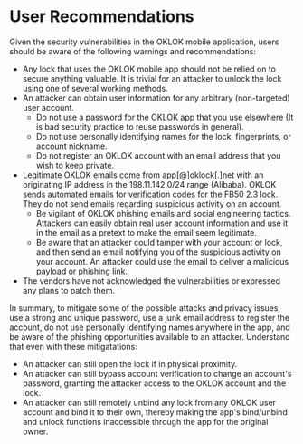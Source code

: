# User Recommendations

Given the security vulnerabilities in the OKLOK mobile application, users should be aware of the following warnings and recommendations:

- Any lock that uses the OKLOK mobile app should not be relied on to secure anything valuable. It is trivial for an attacker to unlock the lock using one of several working methods. 
- An attacker can obtain user information for any arbitrary (non-targeted) user account. 
  - Do not use a password for the OKLOK app that you use elsewhere (It is bad security practice to reuse passwords in general). 
  - Do not use personally identifying names for the lock, fingerprints, or account nickname.
  - Do not register an OKLOK account with an email address that you wish to keep private.
- Legitimate OKLOK emails come from app[@]oklock[.]net with an originating IP address in the 198.11.142.0/24 range (Alibaba). OKLOK sends automated emails for verification codes for the FB50 2.3 lock. They do not send emails regarding suspicious activity on an account.  
  - Be vigilant of OKLOK phishing emails and social engineering tactics. Attackers can easily obtain real user account information and use it in the email as a pretext to make the email seem legitimate.
  - Be aware that an attacker could tamper with your account or lock, and then send an email notifying you of the suspicious activity on your account. An attacker could use the email to deliver a malicious payload or phishing link.
- The vendors have not acknowledged the vulnerabilities or expressed any plans to patch them.
  
In summary, to mitigate some of the possible attacks and privacy issues, use a strong and unique password, use a junk email address to register the account, do not use personally identifying names anywhere in the app, and be aware of the phishing opportunities available to an attacker. Understand that even with these mitigatations:
  - An attacker can still open the lock if in physical proximity.
  - An attacker can still bypass account verification to change an account's password, granting the attacker access to the OKLOK account and the lock. 
  - An attacker can still remotely unbind any lock from any OKLOK user account and bind it to their own, thereby making the app's bind/unbind and unlock functions inaccessible through the app for the original owner.

